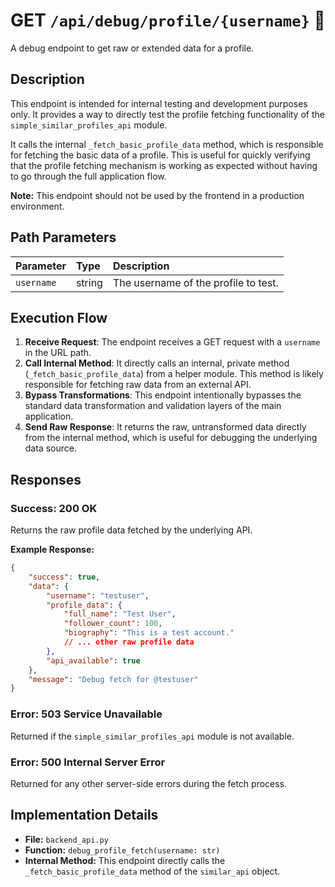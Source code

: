 # GET `/api/debug/profile/{username}` 🐛

A debug endpoint to get raw or extended data for a profile.

## Description

This endpoint is intended for internal testing and development purposes only. It provides a way to directly test the profile fetching functionality of the `simple_similar_profiles_api` module.

It calls the internal `_fetch_basic_profile_data` method, which is responsible for fetching the basic data of a profile. This is useful for quickly verifying that the profile fetching mechanism is working as expected without having to go through the full application flow.

**Note:** This endpoint should not be used by the frontend in a production environment.

## Path Parameters

| Parameter  | Type   | Description                          |
| :--------- | :----- | :----------------------------------- |
| `username` | string | The username of the profile to test. |

## Execution Flow

1.  **Receive Request**: The endpoint receives a GET request with a `username` in the URL path.
2.  **Call Internal Method**: It directly calls an internal, private method (`_fetch_basic_profile_data`) from a helper module. This method is likely responsible for fetching raw data from an external API.
3.  **Bypass Transformations**: This endpoint intentionally bypasses the standard data transformation and validation layers of the main application.
4.  **Send Raw Response**: It returns the raw, untransformed data directly from the internal method, which is useful for debugging the underlying data source.

## Responses

### Success: 200 OK

Returns the raw profile data fetched by the underlying API.

**Example Response:**

```json
{
    "success": true,
    "data": {
        "username": "testuser",
        "profile_data": {
            "full_name": "Test User",
            "follower_count": 100,
            "biography": "This is a test account."
            // ... other raw profile data
        },
        "api_available": true
    },
    "message": "Debug fetch for @testuser"
}
```

### Error: 503 Service Unavailable

Returned if the `simple_similar_profiles_api` module is not available.

### Error: 500 Internal Server Error

Returned for any other server-side errors during the fetch process.

## Implementation Details

-   **File:** `backend_api.py`
-   **Function:** `debug_profile_fetch(username: str)`
-   **Internal Method:** This endpoint directly calls the `_fetch_basic_profile_data` method of the `similar_api` object.
